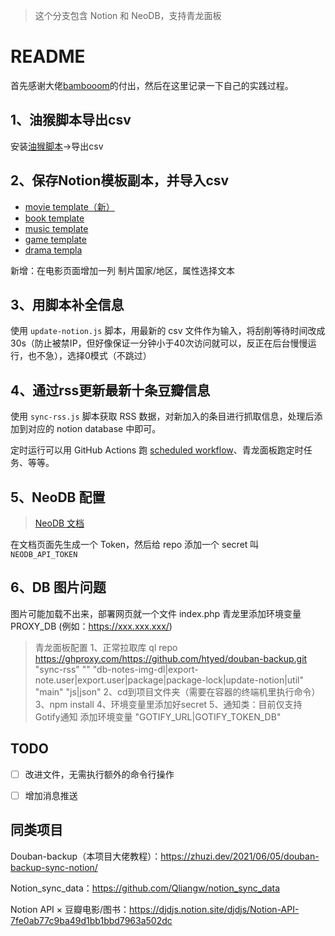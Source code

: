 >这个分支包含 Notion 和 NeoDB，支持青龙面板

# README

首先感谢大佬[bambooom](https://github.com/bambooom)的付出，然后在这里记录一下自己的实践过程。

## 1、油猴脚本导出csv

安装[油猴脚本](https://greasyfork.org/zh-CN/scripts/420999-%E8%B1%86%E7%93%A3%E8%AF%BB%E4%B9%A6-%E7%94%B5%E5%BD%B1-%E9%9F%B3%E4%B9%90-%E6%B8%B8%E6%88%8F-%E8%88%9E%E5%8F%B0%E5%89%A7%E5%AF%BC%E5%87%BA%E5%B7%A5%E5%85%B7)→导出csv

## 2、保存Notion模板副本，并导入csv

- [movie template（新）](https://htyed.notion.site/cd4657d7229b41ff82efb1fce255dca5?v=40bf1445ed5144c5b9694cb4f6930c65)
- [book template](https://bambooo.notion.site/2c6d35b0e1414af387f9e2a20d10cb4c?v=33be13cbae1f4bf581d325dfa1fa5604)
- [music template](https://bambooo.notion.site/43a25b0e62354cc4a38a8aa0c60ac31c?v=45b0b31a85804b42a8993e99b63e3f47)
- [game template](https://bambooo.notion.site/0fcb63ccfc65455b9349b29685690b71?v=5fc35837865640fe8e008ef80961d87f)
- [drama templa](https://bambooo.notion.site/29233844d4e34a9eb6fd48fb0a7b1598?v=8e9681e173204853b3df0d8c10f0e549)

新增：在电影页面增加一列 制片国家/地区，属性选择文本

## 3、用脚本补全信息

使用 `update-notion.js` 脚本，用最新的 csv 文件作为输入，将刮削等待时间改成30s（防止被禁IP，但好像保证一分钟小于40次访问就可以，反正在后台慢慢运行，也不急），选择0模式（不跳过）

## 4、通过rss更新最新十条豆瓣信息

使用 `sync-rss.js` 脚本获取 RSS 数据，对新加入的条目进行抓取信息，处理后添加到对应的 notion database 中即可。

定时运行可以用 GitHub Actions 跑 [scheduled workflow](https://docs.github.com/en/actions/reference/events-that-trigger-workflows#schedule)、青龙面板跑定时任务、等等。

## 5、NeoDB 配置

>[NeoDB 文档](https://neodb.social/developer/)

在文档页面先生成一个 Token，然后给 repo 添加一个 secret 叫 `NEODB_API_TOKEN`

## 6、DB 图片问题
图片可能加载不出来，部署网页就一个文件 index.php
青龙里添加环境变量 PROXY_DB (例如：https://xxx.xxx.xxx/)

> 青龙面板配置
> 1、正常拉取库  ql repo https://ghproxy.com/https://github.com/htyed/douban-backup.git "sync-rss" "" "db-notes-img-dl|export-note.user|export.user|package|package-lock|update-notion|util" "main" "js|json"
> 2、cd到项目文件夹（需要在容器的终端机里执行命令）
> 3、npm install
> 4、环境变量里添加好secret 
> 5、通知类：目前仅支持Gotify通知 添加环境变量 "GOTIFY_URL|GOTIFY_TOKEN_DB"

## TODO

- [ ] 改进文件，无需执行额外的命令行操作

- [ ] 增加消息推送

## 同类项目

Douban-backup（本项目大佬教程）：https://zhuzi.dev/2021/06/05/douban-backup-sync-notion/

Notion_sync_data：https://github.com/Qliangw/notion_sync_data

Notion API × 豆瓣电影/图书：https://djdjs.notion.site/djdjs/Notion-API-7fe0ab77c9ba49d1bb1bbd7963a502dc